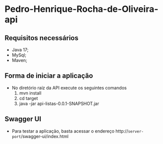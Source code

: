 # Pedro-Henrique-Rocha-de-Oliveira-api
## Requisitos necessários
- Java 17;
- MySql;
- Maven;
 
## Forma de iniciar a aplicação
- No diretório raíz da API execute os seguintes comandos
  1. mvn install
  2. cd target
  3. java -jar api-listas-0.0.1-SNAPSHOT.jar

## Swagger UI
 - Para testar a aplicação, basta acessar o endereço http://`server-port`/swagger-ui/index.html
